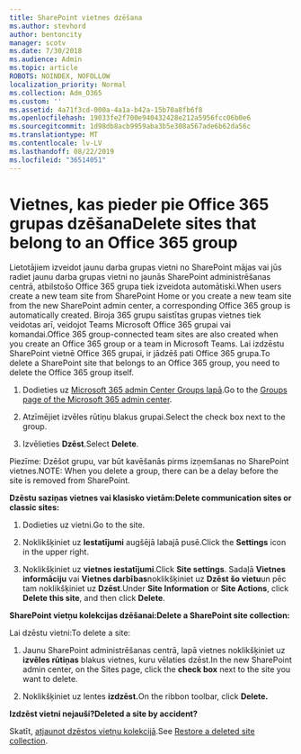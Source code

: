 ```yaml
---
title: SharePoint vietnes dzēšana
ms.author: stevhord
author: bentoncity
manager: scotv
ms.date: 7/30/2018
ms.audience: Admin
ms.topic: article
ROBOTS: NOINDEX, NOFOLLOW
localization_priority: Normal
ms.collection: Adm_O365
ms.custom: ''
ms.assetid: 4a71f3cd-000a-4a1a-b42a-15b70a8fb6f8
ms.openlocfilehash: 19033fe2f700e940432428e212a5956fcc06b0e6
ms.sourcegitcommit: 1d98db8acb9959aba3b5e308a567ade6b62da56c
ms.translationtype: MT
ms.contentlocale: lv-LV
ms.lasthandoff: 08/22/2019
ms.locfileid: "36514051"
---
```

# <a name="delete-sites-that-belong-to-an-office-365-group"></a><span data-ttu-id="0285f-102">Vietnes, kas pieder pie Office 365 grupas dzēšana</span><span class="sxs-lookup"><span data-stu-id="0285f-102">Delete sites that belong to an Office 365 group</span></span>

<span data-ttu-id="0285f-103">Lietotājiem izveidot jaunu darba grupas vietni no SharePoint mājas vai jūs radiet jaunu darba grupas vietni no jaunās SharePoint administrēšanas centrā, atbilstošo Office 365 grupa tiek izveidota automātiski.</span><span class="sxs-lookup"><span data-stu-id="0285f-103">When users create a new team site from SharePoint Home or you create a new team site from the new SharePoint admin center, a corresponding Office 365 group is automatically created.</span></span> <span data-ttu-id="0285f-104">Biroja 365 grupu saistītas grupas vietnes tiek veidotas arī, veidojot Teams Microsoft Office 365 grupai vai komandai.</span><span class="sxs-lookup"><span data-stu-id="0285f-104">Office 365 group-connected team sites are also created when you create an Office 365 group or a team in Microsoft Teams.</span></span> <span data-ttu-id="0285f-105">Lai izdzēstu SharePoint vietnē Office 365 grupai, ir jādzēš pati Office 365 grupa.</span><span class="sxs-lookup"><span data-stu-id="0285f-105">To delete a SharePoint site that belongs to an Office 365 group, you need to delete the Office 365 group itself.</span></span> 
  
1. <span data-ttu-id="0285f-106">Dodieties uz [Microsoft 365 admin Center Groups lapā](https://portal.office.com/adminportal/home#/groups).</span><span class="sxs-lookup"><span data-stu-id="0285f-106">Go to the [Groups page of the Microsoft 365 admin center](https://portal.office.com/adminportal/home#/groups).</span></span>
    
2. <span data-ttu-id="0285f-107">Atzīmējiet izvēles rūtiņu blakus grupai.</span><span class="sxs-lookup"><span data-stu-id="0285f-107">Select the check box next to the group.</span></span>
    
3. <span data-ttu-id="0285f-108">Izvēlieties **Dzēst**.</span><span class="sxs-lookup"><span data-stu-id="0285f-108">Select **Delete**.</span></span>
    
<span data-ttu-id="0285f-109">Piezīme: Dzēšot grupu, var būt kavēšanās pirms izņemšanas no SharePoint vietnes.</span><span class="sxs-lookup"><span data-stu-id="0285f-109">NOTE: When you delete a group, there can be a delay before the site is removed from SharePoint.</span></span>
  
<span data-ttu-id="0285f-110">**Dzēstu saziņas vietnes vai klasisko vietām:**</span><span class="sxs-lookup"><span data-stu-id="0285f-110">**Delete communication sites or classic sites:**</span></span>

1. <span data-ttu-id="0285f-111">Dodieties uz vietni.</span><span class="sxs-lookup"><span data-stu-id="0285f-111">Go to the site.</span></span>
  
2. <span data-ttu-id="0285f-112">Noklikšķiniet uz **Iestatījumi** augšējā labajā pusē.</span><span class="sxs-lookup"><span data-stu-id="0285f-112">Click the **Settings** icon in the upper right.</span></span> 
  
3. <span data-ttu-id="0285f-113">Noklikšķiniet uz **vietnes iestatījumi**.</span><span class="sxs-lookup"><span data-stu-id="0285f-113">Click **Site settings**.</span></span> <span data-ttu-id="0285f-114">Sadaļā **Vietnes informāciju** vai **Vietnes darbības**noklikšķiniet uz **Dzēst šo vietu**un pēc tam noklikšķiniet uz **Dzēst**.</span><span class="sxs-lookup"><span data-stu-id="0285f-114">Under **Site Information** or **Site Actions**, click **Delete this site**, and then click **Delete**.</span></span>
  
<span data-ttu-id="0285f-115">**SharePoint vietņu kolekcijas dzēšanai:**</span><span class="sxs-lookup"><span data-stu-id="0285f-115">**Delete a SharePoint site collection:**</span></span>

<span data-ttu-id="0285f-116">Lai dzēstu vietni:</span><span class="sxs-lookup"><span data-stu-id="0285f-116">To delete a site:</span></span>
  
1. <span data-ttu-id="0285f-117">Jaunu SharePoint administrēšanas centrā, lapā vietnes noklikšķiniet uz **izvēles rūtiņas** blakus vietnes, kuru vēlaties dzēst.</span><span class="sxs-lookup"><span data-stu-id="0285f-117">In the new SharePoint admin center, on the Sites page, click the **check box** next to the site you want to delete.</span></span> 
    
2. <span data-ttu-id="0285f-118">Noklikšķiniet uz lentes **izdzēst.**</span><span class="sxs-lookup"><span data-stu-id="0285f-118">On the ribbon toolbar, click **Delete.**</span></span>
    
<span data-ttu-id="0285f-119">**Izdzēst vietni nejauši?**</span><span class="sxs-lookup"><span data-stu-id="0285f-119">**Deleted a site by accident?**</span></span>

<span data-ttu-id="0285f-120">Skatīt, [atjaunot dzēstos vietņu kolekcijā](https://go.microsoft.com/fwlink/?linkid=867660).</span><span class="sxs-lookup"><span data-stu-id="0285f-120">See [Restore a deleted site collection](https://go.microsoft.com/fwlink/?linkid=867660).</span></span>
  

